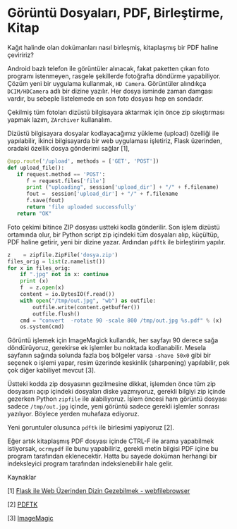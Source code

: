 # Görüntü Dosyaları, PDF, Birleştirme, Kitap

Kağıt halinde olan dokümanları nasıl birleşmiş, kitaplaşmış bir PDF
haline çeviririz?

Android bazlı telefon ile görüntüler alınacak, fakat paketten çıkan
foto programı istenmeyen, rasgele şekillerde fotoğrafta döndürme
yapabiliyor. Çözüm yeni bir uygulama kullanmak, `HD Camera`.
Görüntüler alındıkça `DCIM/HDCamera` adlı bir dizine yazılır.
Her dosya isminde zaman damgası vardır, bu sebeple listelemede en
son foto dosyası hep en sondadır.

Çekilmiş tüm fotoları dizüstü bilgisayara aktarmak için önce zip
sıkıştırması yapmak lazım, `ZArchiver` kullanalım.

Dizüstü bilgisayara dosyalar kodlayacağımız yükleme (upload) özelliği
ile yapılabilir, ikinci bilgisayarda bir web uygulaması işletiriz,
Flask üzerinden, oradaki özellik dosya gönderimi sağlar [1],

```python
@app.route('/upload', methods = ['GET', 'POST'])
def upload_file():
   if request.method == 'POST':
      f = request.files['file']
      print ("uploading", session['upload_dir'] + "/" + f.filename)
      fout =  session['upload_dir'] + "/" + f.filename
      f.save(fout)     
      return 'file uploaded successfully'
   return "OK"
```

Foto çekimi bitince ZIP dosyası ustteki kodla gönderilir. Son işlem
dizüstü ortamında olur, bir Python script zip içindeki tüm dosyaları
alıp, küçültüp, PDF haline getirir, yeni bir dizine yazar. Ardından
`pdftk` ile birleştirim yapılır.

```python
z    = zipfile.ZipFile('dosya.zip')
files_orig = list(z.namelist())
for x in files_orig:
    if ".jpg" not in x: continue
    print (x)
    f  = z.open(x)
    content = io.BytesIO(f.read())
    with open("/tmp/out.jpg", "wb") as outfile:
        outfile.write(content.getbuffer())
        outfile.flush()        
    cmd = "convert  -rotate 90 -scale 800 /tmp/out.jpg %s.pdf" % (x)
    os.system(cmd)
```

Görüntü işlemek için ImageMagick kullandık, her sayfayı 90 derece sağa
döndürüyoruz, gerekirse ek işlemler bu noktada kodlanabilir. Mesela
sayfanın sağında solunda fazla boş bölgeler varsa `-shave 50x0` gibi
bir seçenek o işlemi yapar, resim üzerinde keskinlik (sharpening)
yapılabilir, pek çok diğer kabiliyet mevcut [3].

Üstteki kodda zip dosyasının gezilmesine dikkat, işlemden önce tüm zip
dosyasını açıp içindeki dosyaları diske yazmıyoruz, gerekli bilgiyi
zip içinde gezerken Python `zipfile` ile alabiliyoruz. İşlem öncesi
ham görüntü dosyası sadece `/tmp/out.jpg` içinde, yeni görüntü sadece
gerekli işlemler sonrası yazılıyor. Böylece yerden muhafaza ediyoruz.

Yeni goruntuler olusunca `pdftk` ile birlesimi yapiyoruz [2]. 

Eğer artık kitaplaşmış PDF dosyası içinde CTRL-F ile arama yapabilmek
istiyorsak, `ocrmypdf` ile bunu yapabiliriz, gerekli metin bilgisi PDF
içine bu program tarafından eklenecektir. Hatta bu sayede doküman
herhangi bir indeksleyici program tarafından indekslenebilir hale
gelir.

Kaynaklar

[1] <a href="2024/06/webfilebrowser.html">Flask ile Web Üzerinden Dizin Gezebilmek - webfilebrowser</a>

[2] <a href="../../2011/12/pdftk.html">PDFTK</a>

[3] <a href="../../2010/08/imagemagick.html">ImageMagic</a>

